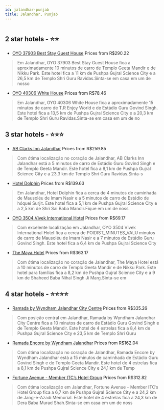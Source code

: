 ```yaml
---
id: jalandhar-punjab
title: Jalandhar, Punjab
---
```


<center><img src="https://i.travelapi.com/hotels/25000000/24940000/24933900/24933832/81488daf_z.jpg" alt="" /></center>


##  2 star hotels - ⭐️⭐️

-    [OYO 37903 Best Stay Guest House](https://www.hurb.com/br/aud/https://www.hurb.com/br/hotels/jalandhar/oyo-37903-best-stay-guest-house-HT-2GFY?cmp=18055) Prices from R$290.22
   > Em Jalandhar, OYO 37903 Best Stay Guest House fica a aproximadamente 10 minutos de carro de Templo Geeta Mandir e de Nikku Park.  Este hotel fica a 11 km de Pushpa Gujral Science City e a 26,5 km de Templo Shri Guru Ravidas.Sinta-se em casa em um de nosso
-    [OYO 40306 White House](https://www.hurb.com/br/aud/https://www.hurb.com/br/hotels/jalandhar/oyo-40306-white-house-HT-FWVL?cmp=18055) Prices from R$78.46
   > Em Jalandhar, OYO 40306 White House fica a aproximadamente 15 minutos de carro de T.R Enjoy World e de Estádio Guru Govind Singh.  Este hotel fica a 13,5 km de Pushpa Gujral Science City e a 20,3 km de Templo Shri Guru Ravidas.Sinta-se em casa em um de no

##  3 star hotels - ⭐️⭐️⭐️

-    [AB Clarks Inn Jalandhar](https://www.hurb.com/br/aud/https://www.hurb.com/br/hotels/jalandhar/ab-clarks-inn-jalandhar-HT-GLO1?cmp=18055) Prices from R$259.85
   > Com ótima localização no coração de Jalandhar, AB Clarks Inn Jalandhar está a 5 minutos de carro de Estádio Guru Govind Singh e de Templo Geeta Mandir.  Este hotel fica a 8,1 km de Pushpa Gujral Science City e a 23,3 km de Templo Shri Guru Ravidas.Sinta-s
-    [Hotel Dolphin](https://www.hurb.com/br/aud/https://www.hurb.com/br/hotels/jalandhar/hotel-dolphin-HT-EPQI?cmp=18055) Prices from R$139.63
   > Em Jalandhar, Hotel Dolphin fica a cerca de 4 minutos de caminhada de Mausoléu de Imam Nasir e a 5 minutos de carro de Estádio de hóquei Surjit.  Este hotel fica a 5,1 km de Pushpa Gujral Science City e a 2,5 km de Shri Sai Baba Mandir.Fique em um de noss
-    [OYO 3504 Vivek International Hotel](https://www.hurb.com/br/aud/https://www.hurb.com/br/hotels/jalandhar/oyo-3504-vivek-international-hotel-HT-TVUZ?cmp=18055) Prices from R$69.17
   > Com excelente localização em Jalandhar, OYO 3504 Vivek International Hotel fica a cerca de POIDIST_MINUTES_VALU minutos de carro de Mausoléu de Imam Nasir e a 7 minutos de Estádio Guru Govind Singh.  Este hotel fica a 6,4 km de Pushpa Gujral Science City 
-    [The Maya Hotel](https://www.hurb.com/br/aud/https://www.hurb.com/br/hotels/jalandhar/the-maya-hotel-HT-E3KX?cmp=18055) Prices from R$363.17
   > Com ótima localização no coração de Jalandhar, The Maya Hotel está a 10 minutos de carro de Templo Geeta Mandir e de Nikku Park.  Este hotel para famílias fica a 8,2 km de Pushpa Gujral Science City e a 9 km de Shaheed Baba Nihal Singh Ji Marg.Sinta-se em

##  4 star hotels - ⭐️⭐️⭐️⭐️

-    [Ramada by Wyndham Jalandhar City Centre](https://www.hurb.com/br/aud/https://www.hurb.com/br/hotels/jalandhar/ramada-by-wyndham-jalandhar-city-centre-HT-HCOK?cmp=18055) Prices from R$335.26
   > Com posição central em Jalandhar, Ramada by Wyndham Jalandhar City Centre fica a 10 minutos de carro de Estádio Guru Govind Singh e de Templo Geeta Mandir.  Este hotel de 4 estrelas fica a 8,4 km de Pushpa Gujral Science City e 23,5 km de Templo Shri Guru
-    [Ramada Encore by Wyndham Jalandhar](https://www.hurb.com/br/aud/https://www.hurb.com/br/hotels/jalandhar/ramada-encore-by-wyndham-jalandhar-HT-R6X1?cmp=18055) Prices from R$162.04
   > Com ótima localização no coração de Jalandhar, Ramada Encore by Wyndham Jalandhar está a 15 minutos de caminhada de Estádio Guru Govind Singh e de Templo Geeta Mandir.  Este hotel de 4 estrelas fica a 8,1 km de Pushpa Gujral Science City e 24,1 km de Temp
-    [Fortune Avenue - Member ITC’s Hotel Group](https://www.hurb.com/br/aud/https://www.hurb.com/br/hotels/jalandhar/fortune-avenue-member-itcs-hotel-group-HT-9C1D?cmp=18055) Prices from R$312.82
   > Com ótima localização em Jalandhar, Fortune Avenue - Member ITC’s Hotel Group fica a 6,7 km de Pushpa Gujral Science City e a 24,2 km de Jang-e-Azadi Memorial.  Este hotel de 4 estrelas fica a 24,3 km de Dera Baba Murad Shah.Sinta-se em casa em um de noss
